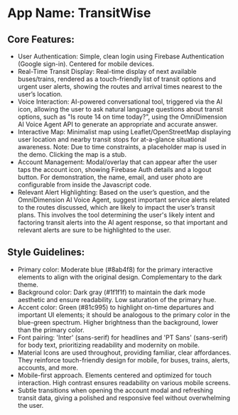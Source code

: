 # **App Name**: TransitWise

## Core Features:

- User Authentication: Simple, clean login using Firebase Authentication (Google sign-in). Centered for mobile devices.
- Real-Time Transit Display: Real-time display of next available buses/trains, rendered as a touch-friendly list of transit options and urgent user alerts, showing the routes and arrival times nearest to the user’s location.
- Voice Interaction: AI-powered conversational tool, triggered via the AI icon, allowing the user to ask natural language questions about transit options, such as "Is route 14 on time today?", using the OmniDimension AI Voice Agent API to generate an appropriate and accurate answer.
- Interactive Map: Minimalist map using Leaflet/OpenStreetMap displaying user location and nearby transit stops for at-a-glance situational awareness. Note: Due to time constraints, a placeholder map is used in the demo. Clicking the map is a stub.
- Account Management: Modal/overlay that can appear after the user taps the account icon, showing Firebase Auth details and a logout button. For demonstration, the name, email, and user photo are configurable from inside the Javascript code.
- Relevant Alert Highlighting: Based on the user’s question, and the OmniDimension AI Voice Agent, suggest important service alerts related to the routes discussed, which are likely to impact the user’s transit plans. This involves the tool determining the user's likely intent and factoring transit alerts into the AI agent response, so that important and relevant alerts are sure to be highlighted to the user.

## Style Guidelines:

- Primary color: Moderate blue (#8ab4f8) for the primary interactive elements to align with the original design. Complementary to the dark theme.
- Background color: Dark gray (#1f1f1f) to maintain the dark mode aesthetic and ensure readability. Low saturation of the primary hue.
- Accent color: Green (#81c995) to highlight on-time departures and important UI elements; it should be analogous to the primary color in the blue-green spectrum. Higher brightness than the background, lower than the primary color.
- Font pairing: 'Inter' (sans-serif) for headlines and 'PT Sans' (sans-serif) for body text, prioritizing readability and modernity on mobile.
- Material Icons are used throughout, providing familiar, clear affordances. They reinforce touch-friendly design for mobile, for buses, trains, alerts, accounts, and more.
- Mobile-first approach. Elements centered and optimized for touch interaction. High contrast ensures readability on various mobile screens.
- Subtle transitions when opening the account modal and refreshing transit data, giving a polished and responsive feel without overwhelming the user.